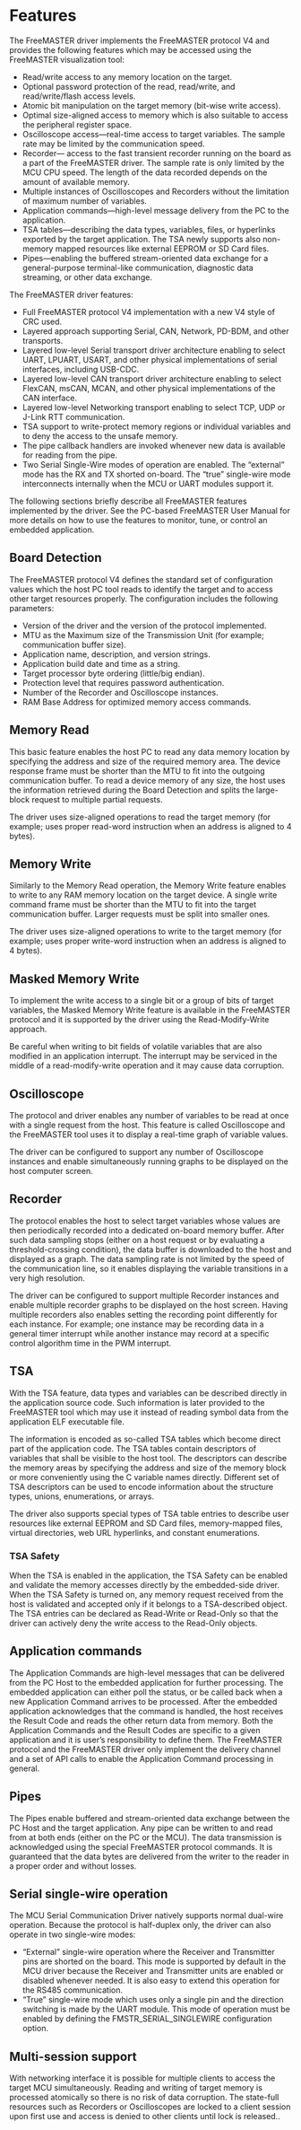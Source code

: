 # Features

The FreeMASTER driver implements the FreeMASTER protocol V4 and provides the following features which may be accessed using the FreeMASTER visualization tool:

- Read/write access to any memory location on the target.
- Optional password protection of the read, read/write, and read/write/flash access levels.
- Atomic bit manipulation on the target memory (bit-wise write access).
- Optimal size-aligned access to memory which is also suitable to access the peripheral register space.
- Oscilloscope access—real-time access to target variables. The sample rate may be limited by the communication speed.
- Recorder— access to the fast transient recorder running on the board as a part of the FreeMASTER driver. The sample rate is only limited by the MCU CPU speed. The length of the data recorded depends on the amount of available memory.
- Multiple instances of Oscilloscopes and Recorders without the limitation of maximum number of variables.
- Application commands—high-level message delivery from the PC to the application.
- TSA tables—describing the data types, variables, files, or hyperlinks exported by the target application. The TSA newly supports also non-memory mapped resources like external EEPROM or SD Card files.
- Pipes—enabling the buffered stream-oriented data exchange for a general-purpose terminal-like communication, diagnostic data streaming, or other data exchange.

The FreeMASTER driver features:

- Full FreeMASTER protocol V4 implementation with a new V4 style of CRC used.
- Layered approach supporting Serial, CAN, Network, PD-BDM, and other transports.
- Layered low-level Serial transport driver architecture enabling to select UART, LPUART, USART, and other physical implementations of serial interfaces, including USB-CDC.
- Layered low-level CAN transport driver architecture enabling to select FlexCAN, msCAN, MCAN, and other physical implementations of the CAN interface.
- Layered low-level Networking transport enabling to select TCP, UDP or J-Link RTT communication. 
- TSA support to write-protect memory regions or individual variables and to deny the access to the unsafe memory.
- The pipe callback handlers are invoked whenever new data is available for reading from the pipe.
- Two Serial Single-Wire modes of operation are enabled. The “external” mode has the RX and TX shorted on-board. The “true” single-wire mode interconnects internally when the MCU or UART modules support it.

The following sections briefly describe all FreeMASTER features implemented by the driver. See the PC-based FreeMASTER User Manual for more details on how to use the features to monitor, tune, or control an embedded application.

## Board Detection

The FreeMASTER protocol V4 defines the standard set of configuration values which the host PC tool reads to identify the target and to access other target resources properly. The configuration includes the following parameters:

- Version of the driver and the version of the protocol implemented.
- MTU as the Maximum size of the Transmission Unit (for example; communication buffer size).
- Application name, description, and version strings.
- Application build date and time as a string.
- Target processor byte ordering (little/big endian).
- Protection level that requires password authentication.
- Number of the Recorder and Oscilloscope instances.
- RAM Base Address for optimized memory access commands.

## Memory Read

This basic feature enables the host PC to read any data memory location by specifying the address and size of the required memory area. The device response frame must be shorter than the MTU to fit into the outgoing communication buffer. To read a device memory of any size, the host uses the information retrieved during the Board Detection and splits the large-block request to multiple partial requests.

The driver uses size-aligned operations to read the target memory (for example; uses proper read-word instruction when an address is aligned to 4 bytes).

## Memory Write

Similarly to the Memory Read operation, the Memory Write feature enables to write to any RAM memory location on the target device. A single write command frame must be shorter than the MTU to fit into the target communication buffer. Larger requests must be split into smaller ones.

The driver uses size-aligned operations to write to the target memory (for example; uses proper write-word instruction when an address is aligned to 4 bytes).


## Masked Memory Write

To implement the write access to a single bit or a group of bits of target variables, the Masked Memory Write feature is available in the FreeMASTER protocol and it is supported by the driver using the Read-Modify-Write approach.

Be careful when writing to bit fields of volatile variables that are also modified in an application interrupt. The interrupt may be serviced in the middle of a read-modify-write operation and it may cause data corruption.

## Oscilloscope

The protocol and driver enables any number of variables to be read at once with a single request from the host. This feature is called Oscilloscope and the FreeMASTER tool uses it to display a real-time graph of variable values.

The driver can be configured to support any number of Oscilloscope instances and enable simultaneously running graphs to be displayed on the host computer screen.

## Recorder

The protocol enables the host to select target variables whose values are then periodically recorded into a dedicated on-board memory buffer. After such data sampling stops (either on a host request or by evaluating a threshold-crossing condition), the data buffer is downloaded to the host and displayed as a graph. The data sampling rate is not limited by the speed of the communication line, so it enables displaying the variable transitions in a very high resolution.

The driver can be configured to support multiple Recorder instances and enable multiple recorder graphs to be displayed on the host screen. Having multiple recorders also enables setting the recording point differently for each instance. For example; one instance may be recording data in a general timer interrupt while another instance may record at a specific control algorithm time in the PWM interrupt.

## TSA

With the TSA feature, data types and variables can be described directly in the application source code. Such information is later provided to the FreeMASTER tool which may use it instead of reading symbol data from the application ELF executable file.

The information is encoded as so-called TSA tables which become direct part of the application code. The TSA tables contain descriptors of variables that shall be visible to the host tool. The descriptors can describe the memory areas by specifying the address and size of the memory block or more conveniently using the C variable names directly. Different set of TSA descriptors can be used to encode information about the structure types, unions, enumerations, or arrays.

The driver also supports special types of TSA table entries to describe user resources like external EEPROM and SD Card files, memory-mapped files, virtual directories, web URL hyperlinks, and constant enumerations.

### TSA Safety

When the TSA is enabled in the application, the TSA Safety can be enabled and validate the memory accesses directly by the embedded-side driver. When the TSA Safety is turned on, any memory request received from the host is validated and accepted only if it belongs to a TSA-described object. The TSA entries can be declared as Read-Write or Read-Only so that the driver can actively deny the write access to the Read-Only objects.

## Application commands

The Application Commands are high-level messages that can be delivered from the PC Host to the embedded application for further processing. The embedded application can either poll the status, or be called back when a new Application Command arrives to be processed. After the embedded application acknowledges that the command is handled, the host receives the Result Code and reads the other return data from memory. Both the Application Commands and the Result Codes are specific to a given application and it is user’s responsibility to define them. The FreeMASTER protocol and the FreeMASTER driver only implement the delivery channel and a set of API calls to enable the Application Command processing in general.

## Pipes

The Pipes enable buffered and stream-oriented data exchange between the PC Host and the target application. Any pipe can be written to and read from at both ends (either on the PC or the MCU). The data transmission is acknowledged using the special FreeMASTER protocol commands. It is guaranteed that the data bytes are delivered from the writer to the reader in a proper order and without losses.

## Serial single-wire operation

The MCU Serial Communication Driver natively supports normal dual-wire operation. Because the protocol is half-duplex only, the driver can also operate in two single-wire modes:

- “External” single-wire operation where the Receiver and Transmitter pins are shorted on the board. This mode is supported by default in the MCU driver because the Receiver and Transmitter units are enabled or disabled whenever needed. It is also easy to extend this operation for the RS485 communication.
- “True” single-wire mode which uses only a single pin and the direction switching is made by the UART module. This mode of operation must be enabled by defining the FMSTR_SERIAL_SINGLEWIRE configuration option.

## Multi-session support

With networking interface it is possible for multiple clients to access the target MCU simultaneously. Reading and writing of target memory is processed atomically so there is no risk of data corruption. The state-full resources such as Recorders or Oscilloscopes are locked to a client session upon first use and access is denied to other clients until lock is released..
